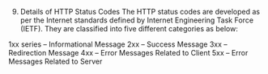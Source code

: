 9. Details of HTTP Status Codes
The HTTP status codes are developed as per the Internet standards defined by Internet Engineering Task Force (IETF). They are classified into five different categories as below:

1xx series – Informational Message
2xx – Success Message
3xx – Redirection Message
4xx – Error Messages Related to Client
5xx – Error Messages Related to Server
